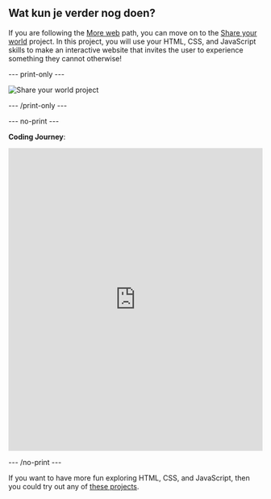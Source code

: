 ## Wat kun je verder nog doen?

If you are following the [More web](https://projects.raspberrypi.org/en/raspberrypi/more-web) path, you can move on to the [Share your world](https://projects.raspberrypi.org/en/projects/share-your-world) project. In this project, you will use your HTML, CSS, and JavaScript skills to make an interactive website that invites the user to experience something they cannot otherwise!

\--- print-only ---

![Share your world project](images/share-your-world-project.png)

\--- /print-only ---

\--- no-print ---

**Coding Journey**:

<iframe src="https://editor.raspberrypi.org/en/embed/viewer/share-your-world-coding" width="100%" height="600" frameborder="0" marginwidth="0" marginheight="0" allowfullscreen> 
</iframe>

\--- /no-print ---

If you want to have more fun exploring HTML, CSS, and JavaScript, then you could try out any of [these projects](https://projects.raspberrypi.org/en/projects?software%5B%5D=html-css-javascript).
